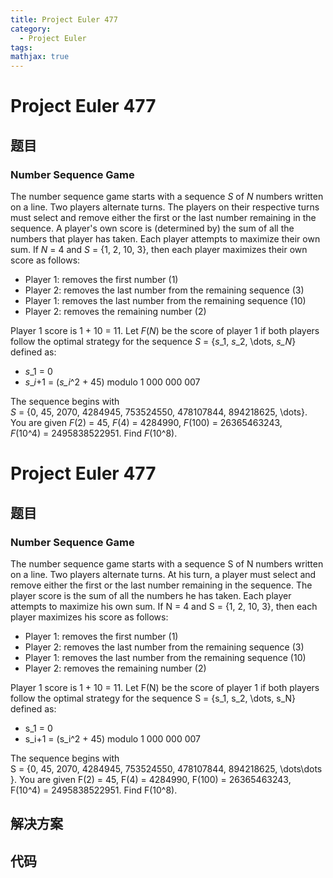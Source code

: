 ```yaml
---
title: Project Euler 477
category:
  - Project Euler
tags:
mathjax: true
---
```

<escape><!-- more --></escape>
    
# Project Euler 477
## 题目
### Number Sequence Game


The number sequence game starts with a sequence <var>S</var> of <var>N</var> numbers written on a line.
Two players alternate turns. The players on their respective turns must select and remove either the first or the last number remaining in the sequence.
A player's own score is (determined by) the sum of all the numbers that player has taken. Each player attempts to maximize their own sum.
If <var>N</var> = 4 and <var>S</var> = {1, 2, 10, 3}, then each player maximizes their own score as follows:
<ul><li>Player 1: removes the first number (1)</li>
<li>Player 2: removes the last number from the remaining sequence (3)</li>
<li>Player 1: removes the last number from the remaining sequence (10)</li>
<li>Player 2: removes the remaining number (2)</li>
</ul>Player 1 score is 1 + 10 = 11.
Let <var>F</var>(<var>N</var>) be the score of player 1 if both players follow the optimal strategy for the sequence <var>S</var> = {<var>s</var>_1, <var>s</var>_2, \dots, <var>s_N</var>} defined as:
<ul><li><var>s</var>_1 = 0</li>
<li><var>s</var>_<var>i</var>+1 = (<var>s_i</var>^2 + 45) modulo 1 000 000 007</li>
</ul>The sequence begins with <var>S</var> = {0, 45, 2070, 4284945, 753524550, 478107844, 894218625, \dots}.
You are given <var>F</var>(2) = 45, <var>F</var>(4) = 4284990, <var>F</var>(100) = 26365463243, <var>F</var>(10^4) = 2495838522951.
Find <var>F</var>(10^8).


# Project Euler 477
## 题目
### Number Sequence Game

The number sequence game starts with a sequence S of N numbers written on a line.
Two players alternate turns. At his turn, a player must select and remove either the first or the last number remaining in the sequence.
The player score is the sum of all the numbers he has taken. Each player attempts to maximize his own sum.
If N = 4 and S = {1, 2, 10, 3}, then each player maximizes his score as follows:
<ul>
<li>Player 1: removes the first number (1)</li>
<li>Player 2: removes the last number from the remaining sequence (3)</li>
<li>Player 1: removes the last number from the remaining sequence (10)</li>
<li>Player 2: removes the remaining number (2)</li>
</ul>
Player 1 score is 1 + 10 = 11.
Let F(N) be the score of player 1 if both players follow the optimal strategy for the sequence S = {s_1, s_2,&nbsp;\dots,&nbsp;s_N} defined as:
<ul>
<li>s_1 = 0</li>
<li>s_i+1 = (s_i^2 + 45) modulo 1 000 000 007</li>
</ul>
The sequence begins with S&nbsp;=&nbsp;{0,&nbsp;45,&nbsp;2070,&nbsp;4284945,&nbsp;753524550,&nbsp;478107844,&nbsp;894218625,&nbsp;\dots\dots}.
You are given F(2)&nbsp;=&nbsp;45, F(4)&nbsp;=&nbsp;4284990, F(100)&nbsp;=&nbsp;26365463243, F(10^4)&nbsp;=&nbsp;2495838522951.
Find F(10^8).


## 解决方案


## 代码


